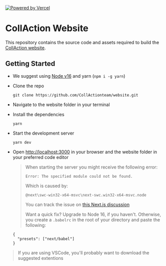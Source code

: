 [![Powered by Vercel](https://raw.githubusercontent.com/CollActionteam/website/main/public/powered-by-vercel.svg)](https://vercel.com/?utm_source=collaction&utm_campaign=oss)

# CollAction Website

This repository contains the source code and assets required to build the [CollAction website](https://www.collaction.org/).

## Getting Started

- We suggest using [Node v16](https://nodejs.org/en/download/) and yarn (`npm i -g yarn`)

- Clone the repo

  `git clone https://github.com/CollActionteam/website.git`

- Navigate to the website folder in your terminal

- Install the dependencies

  `yarn`

- Start the development server

  `yarn dev`

- Open [http://localhost:3000](http://localhost:3000) in your browser and the website folder in your preferred code editor

  > When starting the server you might receive the following error:
  >
  > `Error: The specified module could not be found.`
  >
  > Which is caused by:
  >
  > `@next\swc-win32-x64-msvc\next-swc.win32-x64-msvc.node`
  >
  > You can track the issue on [this Next.js discussion](https://github.com/vercel/next.js/discussions/30468)
  >
  > Want a quick fix? Upgrade to Node 16, if you haven't. Otherwise, you create a `.babelrc` in the root of your directory and paste the following:

  ```
  {
    "presets": ["next/babel"]
  }
  ```

> If you are using VSCode, you'll probably want to download the suggested extentions
